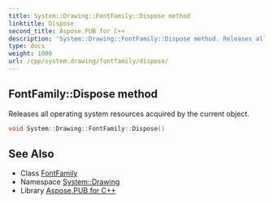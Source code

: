 ```yaml
---
title: System::Drawing::FontFamily::Dispose method
linktitle: Dispose
second_title: Aspose.PUB for C++
description: 'System::Drawing::FontFamily::Dispose method. Releases all operating system resources acquired by the current object in C++.'
type: docs
weight: 1000
url: /cpp/system.drawing/fontfamily/dispose/
---
```

## FontFamily::Dispose method


Releases all operating system resources acquired by the current object.

```cpp
void System::Drawing::FontFamily::Dispose()
```

## See Also

* Class [FontFamily](../)
* Namespace [System::Drawing](../../)
* Library [Aspose.PUB for C++](../../../)
